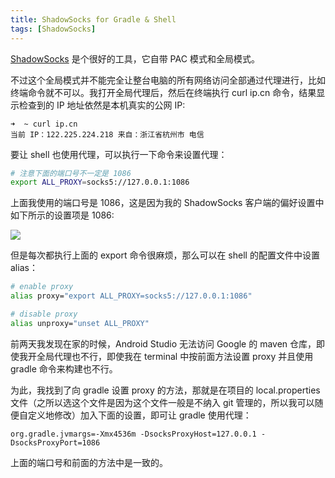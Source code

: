 ```yaml
---
title: ShadowSocks for Gradle & Shell
tags: [ShadowSocks]
---
```


[ShadowSocks](https://shadowsocks.org/) 是个很好的工具，它自带 PAC 模式和全局模式。

不过这个全局模式并不能完全让整台电脑的所有网络访问全部通过代理进行，比如终端命令就不可以。我打开全局代理后，然后在终端执行 curl ip.cn 命令，结果显示检查到的 IP 地址依然是本机真实的公网 IP:

```
➜  ~ curl ip.cn
当前 IP：122.225.224.218 来自：浙江省杭州市 电信
```

要让 shell 也使用代理，可以执行一下命令来设置代理：

```bash
# 注意下面的端口号不一定是 1086
export ALL_PROXY=socks5://127.0.0.1:1086
```

上面我使用的端口号是 1086，这是因为我的 ShadowSocks 客户端的偏好设置中如下所示的设置项是 1086:

![](https://tao93.top/images/2018/10/18/1539842647.png)

但是每次都执行上面的 export 命令很麻烦，那么可以在 shell 的配置文件中设置 alias：

```bash
# enable proxy
alias proxy="export ALL_PROXY=socks5://127.0.0.1:1086"

# disable proxy
alias unproxy="unset ALL_PROXY"
```

前两天我发现在家的时候，Android Studio 无法访问 Google 的 maven 仓库，即使我开全局代理也不行，即使我在 terminal 中按前面方法设置 proxy 并且使用 gradle 命令来构建也不行。

为此，我找到了向 gradle 设置 proxy 的方法，那就是在项目的 local.properties 文件（之所以选这个文件是因为这个文件一般是不纳入 git 管理的，所以我可以随便自定义地修改）加入下面的设置，即可让 gradle 使用代理：

```
org.gradle.jvmargs=-Xmx4536m -DsocksProxyHost=127.0.0.1 -DsocksProxyPort=1086
```

上面的端口号和前面的方法中是一致的。



